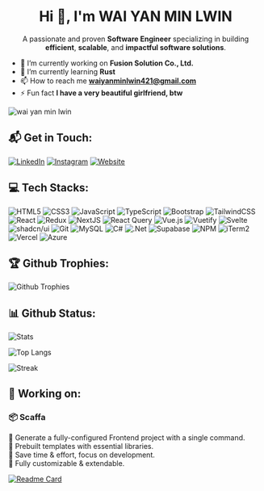 <h1 align="center">Hi 👋, I'm WAI YAN MIN LWIN</h1>
<p align="center">A passionate and proven <b>Software Engineer</b> specializing in building <b>efficient</b>, <b>scalable</b>, and <b>impactful software solutions</b>.</p>

- 💼 I’m currently working on **Fusion Solution Co., Ltd.**
- 🌱 I’m currently learning **Rust**
- 📫 How to reach me **waiyanminlwin421@gmail.com**
- ⚡ Fun fact **I have a very beautiful girlfriend, btw**

<img src="https://komarev.com/ghpvc/?username=wyMinLwin&label=Profile%20views&color=02b8a8&style=flat-square" alt="wai yan min lwin" />

## 📬 Get in Touch:

[![LinkedIn](https://custom-icon-badges.demolab.com/badge/LinkedIn-0A66C2?logo=linkedin-white&logoColor=fff)](https://linkedin.com/in/wyminlwin)
[![Instagram](https://img.shields.io/badge/Instagram-%23E4405F.svg?logo=Instagram&logoColor=white)](https://instagram.com/clean_freak_scout)
[![Website](https://img.shields.io/website-up-down-green-red/http/shields.io.svg)](https://waiyanminlwin.com/)

## 💻 Tech Stacks:

![HTML5](https://img.shields.io/badge/html5-%23E34F26.svg?style=for-the-badge&logo=html5&logoColor=white)
![CSS3](https://img.shields.io/badge/css3-%231572B6.svg?style=for-the-badge&logo=css3&logoColor=white)
![JavaScript](https://img.shields.io/badge/javascript-%23323330.svg?style=for-the-badge&logo=javascript&logoColor=%23F7DF1E)
![TypeScript](https://img.shields.io/badge/typescript-%23007ACC.svg?style=for-the-badge&logo=typescript&logoColor=white)
![Bootstrap](https://img.shields.io/badge/bootstrap-%238511FA.svg?style=for-the-badge&logo=bootstrap&logoColor=white)
![TailwindCSS](https://img.shields.io/badge/tailwindcss-%2338B2AC.svg?style=for-the-badge&logo=tailwind-css&logoColor=white)
![React](https://img.shields.io/badge/react-%2320232a.svg?style=for-the-badge&logo=react&logoColor=%2361DAFB)
![Redux](https://img.shields.io/badge/redux-%23593d88.svg?style=for-the-badge&logo=redux&logoColor=white)
![NextJS](https://img.shields.io/badge/Next-black?style=for-the-badge&logo=next.js&logoColor=white)
![React Query](https://img.shields.io/badge/-React%20Query-FF4154?style=for-the-badge&logo=react%20query&logoColor=white)
![Vue.js](https://img.shields.io/badge/vuejs-%2335495e.svg?style=for-the-badge&logo=vuedotjs&logoColor=%234FC08D)
![Vuetify](https://img.shields.io/badge/Vuetify-1867C0?style=for-the-badge&logo=vuetify&logoColor=AEDDFF)
![Svelte](https://img.shields.io/badge/svelte-%23f1413d.svg?style=for-the-badge&logo=svelte&logoColor=white)
![shadcn/ui](https://img.shields.io/badge/shadcn/ui-000000?style=for-the-badge&logo=shadcn/ui&logoColor=white)
![Git](https://img.shields.io/badge/git-%23F05033.svg?style=for-the-badge&logo=git&logoColor=white)
![MySQL](https://img.shields.io/badge/mysql-4479A1.svg?style=for-the-badge&logo=mysql&logoColor=white)
![C#](https://img.shields.io/badge/c%23-%23239120.svg?style=for-the-badge&logo=csharp&logoColor=white)
![.Net](https://img.shields.io/badge/.NET-5C2D91?style=for-the-badge&logo=.net&logoColor=white)
![Supabase](https://img.shields.io/badge/Supabase-3ECF8E?style=for-the-badge&logo=supabase&logoColor=white)
![NPM](https://img.shields.io/badge/NPM-%23CB3837.svg?style=for-the-badge&logo=npm&logoColor=white)
![iTerm2](https://img.shields.io/badge/iTerm2-000000?style=for-the-badge&logo=iterm2&logoColor=05e927)
![Vercel](https://img.shields.io/badge/vercel-%23000000.svg?style=for-the-badge&logo=vercel&logoColor=white)
![Azure](https://img.shields.io/badge/azure-%230072C6.svg?style=for-the-badge&logo=microsoftazure&logoColor=white)

## 🏆 Github Trophies:

![Github Trophies](https://github-profile-trophy.vercel.app/?username=wyMinLwin&theme=onestar&rank=-?&margin-w=15&margin-h=15)

## 📊 Github Status:

![Stats](https://github-readme-stats-wyml.vercel.app/api?username=wyMinLwin&show_icons=true&theme=dark&icon_color=fce566&border_color=b2afab&count_private=true)

![Top Langs](https://github-readme-stats-wyml.vercel.app/api/top-langs/?username=wyMinLwin&layout=compact&theme=dark&border_color=b2afab&count_private=true)

![Streak](https://github-readme-streak-stats-beta-eight-30.vercel.app/?user=wyMinLwin&theme=dark&icon_color=fce566&border_color=b2afab&count_private=true)

## 🚀 Working on:

### 📦 Scaffa
🔹 Generate a fully-configured Frontend project with a single command.  
🔹 Prebuilt templates with essential libraries.  
🔹 Save time & effort, focus on development.  
🔹 Fully customizable & extendable. 

[![Readme Card](https://github-readme-stats-wyml.vercel.app/api/pin/?username=wyMinLwin&repo=scaffa&theme=dark&icon_color=fce566&border_color=b2afab)](https://github.com/wyMinLwin/scaffa)
